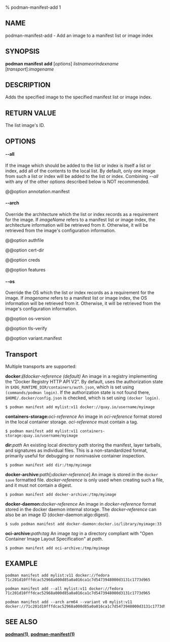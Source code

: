 % podman-manifest-add 1

## NAME

podman\-manifest\-add - Add an image to a manifest list or image index

## SYNOPSIS

**podman manifest add** [*options*] _listnameorindexname_ [*transport*]:_imagename_

## DESCRIPTION

Adds the specified image to the specified manifest list or image index.

## RETURN VALUE

The list image's ID.

## OPTIONS

#### **--all**

If the image which should be added to the list or index is itself a list or
index, add all of the contents to the local list. By default, only one image
from such a list or index will be added to the list or index. Combining
_--all_ with any of the other options described below is NOT recommended.

@@option annotation.manifest

#### **--arch**

Override the architecture which the list or index records as a requirement for
the image. If _imageName_ refers to a manifest list or image index, the
architecture information will be retrieved from it. Otherwise, it will be
retrieved from the image's configuration information.

@@option authfile

@@option cert-dir

@@option creds

@@option features

#### **--os**

Override the OS which the list or index records as a requirement for the image.
If _imagename_ refers to a manifest list or image index, the OS information
will be retrieved from it. Otherwise, it will be retrieved from the image's
configuration information.

@@option os-version

@@option tls-verify

@@option variant.manifest

## Transport

Multiple transports are supported:

**docker://**_docker-reference_ _(default)_
An image in a registry implementing the "Docker Registry HTTP API V2". By default, uses the authorization state in `$XDG_RUNTIME_DIR/containers/auth.json`, which is set using `(commands/podman login)`. If the authorization state is not found there, `$HOME/.docker/config.json` is checked, which is set using `(docker login)`.

    $ podman manifest add mylist:v11 docker://quay.io/username/myimage

**containers-storage:**_oci-reference_
An image in _oci-reference_ format stored in the local container storage. _oci-reference_ must contain a tag.

    $ podman manifest add mylist:v11 containers-storage:quay.io/username/myimage

**dir:**_path_
An existing local directory _path_ storing the manifest, layer tarballs, and signatures as individual files. This
is a non-standardized format, primarily useful for debugging or noninvasive container inspection.

    $ podman manifest add dir:/tmp/myimage

**docker-archive:**_path_[**:**_docker-reference_]
An image is stored in the `docker save` formatted file. _docker-reference_ is only used when creating such a
file, and it must not contain a digest.

    $ podman manifest add docker-archive:/tmp/myimage

**docker-daemon:**_docker-reference_
An image in _docker-reference_ format stored in the docker daemon internal storage. The _docker-reference_ can also be an image ID (docker-daemon:algo:digest).

    $ sudo podman manifest add docker-daemon:docker.io/library/myimage:33

**oci-archive:**_path_**:**_tag_
An image _tag_ in a directory compliant with "Open Container Image Layout Specification" at _path_.

    $ podman manifest add oci-archive:/tmp/myimage

## EXAMPLE

```
podman manifest add mylist:v11 docker://fedora
71c201d10fffdcac52968a000d85a0a016ca1c7d5473948000d3131c1773d965
```

```
podman manifest add --all mylist:v11 docker://fedora
71c201d10fffdcac52968a000d85a0a016ca1c7d5473948000d3131c1773d965
```

```
podman manifest add --arch arm64 --variant v8 mylist:v11 docker://71c201d10fffdcac52968a000d85a0a016ca1c7d5473948000d3131c1773d965
```

## SEE ALSO

**[podman(1)](commands/podman.md)**, **[podman-manifest(1)](commands/podman-manifest/podman-manifest.md)**

